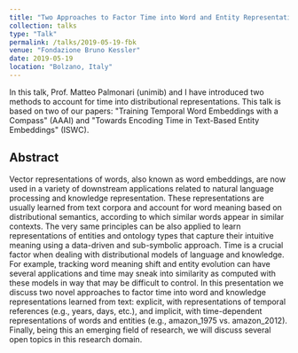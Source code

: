 ```yaml
---
title: "Two Approaches to Factor Time into Word and Entity Representations Learned from Text"
collection: talks
type: "Talk"
permalink: /talks/2019-05-19-fbk
venue: "Fondazione Bruno Kessler"
date: 2019-05-19
location: "Bolzano, Italy"
---
```


In this talk, Prof. Matteo Palmonari (unimib) and I have introduced two methods to account for time into distributional representations.
This talk is based on two of our papers: "Training Temporal Word Embeddings with a Compass" (AAAI) and "Towards Encoding Time in Text-Based Entity Embeddings" (ISWC).

Abstract
--------

Vector representations of words, also known as word embeddings, are now used in a variety of downstream applications related to natural language processing and knowledge representation. These representations are usually learned from text corpora and account for word meaning based on distributional semantics, according to which similar words appear in similar contexts. The very same principles can be also applied to learn representations of entities and ontology types that capture their intuitive meaning using a data-driven and sub-symbolic approach. Time is a crucial factor when dealing with distributional models of language and knowledge. For example, tracking word meaning shift and entity evolution can have several applications and time may sneak into similarity as computed with these models in way that may be difficult to control. In this presentation we discuss two novel approaches to factor time into word and knowledge representations learned from text: explicit, with representations of temporal references (e.g., years, days, etc.), and implicit, with time-dependent representations of words and entities (e.g., amazon_1975 vs. amazon_2012). Finally, being this an emerging field of research, we will discuss several open topics in this research domain.  

